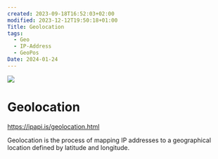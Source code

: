 ```yaml
---
created: 2023-09-18T16:52:03+02:00
modified: 2023-12-12T19:50:18+01:00
Title: Geolocation
tags:
  - Geo
  - IP-Address
  - GeoPos
Date: 2024-01-24
---
```


![](20240204141508_ipgeo.png)
# Geolocation

https://ipapi.is/geolocation.html

Geolocation is the process of mapping IP addresses to a geographical location defined by latitude and longitude.

